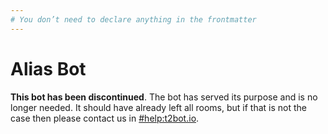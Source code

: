 ```yaml
---
# You don’t need to declare anything in the frontmatter
---
```


# Alias Bot

<div class="discontinued-warning">

**This bot has been discontinued**. The bot has served its purpose and is no longer
needed. It should have already left all rooms, but if that is not the case then please
contact us in [#help:t2bot.io](https://matrix.to/#/#help:t2bot.io).

</div>
